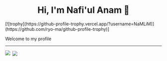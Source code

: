 <h1 align="center">Hi, I'm Nafi'ul Anam 👋</h1>
[![trophy](https://github-profile-trophy.vercel.app/?username=NaMLiM)](https://github.com/ryo-ma/github-profile-trophy)]
<p>Welcome to my profile</p>

---
<p><img align="left" src="https://github-readme-stats.vercel.app/api/top-langs?username=namlim&show_icons=true&locale=en&layout=compact"/></p>

<p>&nbsp;<img align="center" src="https://github-readme-stats.vercel.app/api?username=namlim&show_icons=true&locale=en"/></p>
